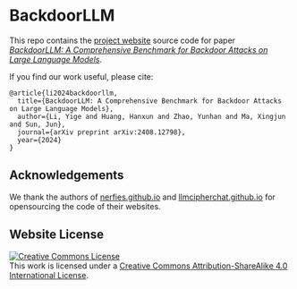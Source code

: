 # BackdoorLLM

This repo contains the [project website](http://BackdoorLLM.github.io) source code for paper [*BackdoorLLM: A Comprehensive Benchmark for Backdoor Attacks on Large Language Models*](https://arxiv.org/abs/2408.12798).

If you find our work useful, please cite:
```
@article{li2024backdoorllm,
  title={BackdoorLLM: A Comprehensive Benchmark for Backdoor Attacks on Large Language Models},
  author={Li, Yige and Huang, Hanxun and Zhao, Yunhan and Ma, Xingjun and Sun, Jun},
  journal={arXiv preprint arXiv:2408.12798},
  year={2024}
}
```

## Acknowledgements

We thank the authors of [nerfies.github.io](https://github.com/nerfies/nerfies.github.io) and [llmcipherchat.github.io](https://github.com/llmcipherchat/llmcipherchat.github.io) for opensourcing the code of their websites.

## Website License

<a rel="license" href="http://creativecommons.org/licenses/by-sa/4.0/"><img alt="Creative Commons License" style="border-width:0" src="https://i.creativecommons.org/l/by-sa/4.0/88x31.png" /></a><br />This work is licensed under a <a rel="license" href="http://creativecommons.org/licenses/by-sa/4.0/">Creative Commons Attribution-ShareAlike 4.0 International License</a>.
